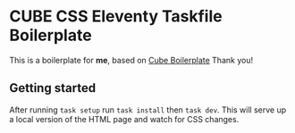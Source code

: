 # CUBE CSS Eleventy Taskfile Boilerplate

This is a boilerplate for **me**, based on [Cube Boilerplate](https://github.com/Set-Creative-Studio/cube-boilerplate)
Thank you!

## Getting started

After running `task setup` run `task install` then `task dev`. This will serve up a local version of the HTML page and watch for CSS changes.
